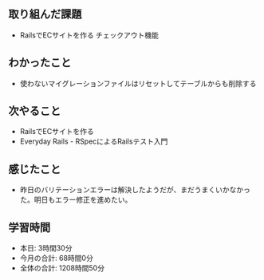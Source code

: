## 取り組んだ課題
- RailsでECサイトを作る チェックアウト機能
## わかったこと
- 使わないマイグレーションファイルはリセットしてテーブルからも削除する
## 次やること
- RailsでECサイトを作る
- Everyday Rails - RSpecによるRailsテスト入門
## 感じたこと
- 昨日のバリテーションエラーは解決したようだが、まだうまくいかなかった。明日もエラー修正を進めたい。
## 学習時間
- 本日: 3時間30分
- 今月の合計: 68時間0分
- 全体の合計: 1208時間50分
